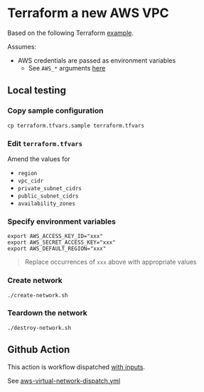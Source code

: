 # Terraform a new AWS VPC

Based on the following Terraform [example](https://registry.terraform.io/modules/terraform-aws-modules/vpc/aws/latest).

Assumes:

* AWS credentials are passed as environment variables
  * See `AWS_*` arguments [here](https://registry.terraform.io/providers/hashicorp/aws/latest/docs#environment-variables)


## Local testing

### Copy sample configuration

```
cp terraform.tfvars.sample terraform.tfvars
```

### Edit `terraform.tfvars`

Amend the values for

* `region`
* `vpc_cidr`
* `private_subnet_cidrs`
* `public_subnet_cidrs`
* `availability_zones`

### Specify environment variables

```
export AWS_ACCESS_KEY_ID="xxx"
export AWS_SECRET_ACCESS_KEY="xxx"
export AWS_DEFAULT_REGION="xxx"
```
> Replace occurrences of `xxx` above with appropriate values

### Create network

```
./create-network.sh
```

### Teardown the network

```
./destroy-network.sh
```


## Github Action

This action is workflow dispatched [with inputs](https://docs.github.com/en/actions/using-workflows/workflow-syntax-for-github-actions#onworkflow_dispatchinputs).

See [aws-virtual-network-dispatch.yml](../../../.github/workflows/aws-virtual-network-dispatch.yml)
